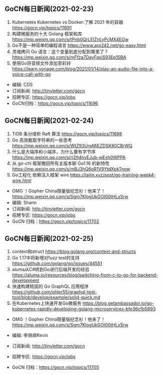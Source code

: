 ## GoCN每日新闻(2021-02-23)

1. Kubernetes Kubernetes vs Docker:了解 2021 年的容器 https://gocn.vip/topics/11691
2. 构建微服务的十大 Golang 框架和库 https://mp.weixin.qq.com/s/tPnb0QrLEIZnLyPcMX4EGw
3. Go不是一种简单的编程语言 https://www.arp242.net/go-easy.html
4. 灵魂拷问 Go 语言：这个变量到底分配到哪里了？ https://mp.weixin.qq.com/s/mFfza7DayFqsiS93Ep15BA
5. 使用Go将音频文件添加至彩铃 https://learn.vonage.com/blog/2021/01/14/play-an-audio-file-into-a-voice-call-with-go

* 编辑: CDS
* 订阅新闻: http://tinyletter.com/gocn
* 招聘专区: https://gocn.vip/jobs 
* GoCN归档：https://gocn.vip/topics/11696

## GoCN每日新闻(2021-02-24)

1. TiDB 条分缕析 Raft 算法 https://gocn.vip/topics/11698
2. Go 高效截取字符串的一些思考 https://mp.weixin.qq.com/s/WtZ93UrpMiEZDSK80CBrWQ
3. 什么是大端序和小端序，为什么要有字节序 https://mp.weixin.qq.com/s/ri2tt4nvEJub-wEsh0WPPA
4. 从 go-chi 框架撤回所有主版本聊 Go1.16 的新特性 https://mp.weixin.qq.com/s/mBJ3hQ6oR1V9YtdXpkTnow
5. Go工程化 依赖注入框架 wire https://lailin.xyz/post/go-training-week4-wire.html

* OMG ！Gopher China限量版纪念衫！他来了！https://mp.weixin.qq.com/s/Sgm7KlogUkGOl00tHLxSrw
* 编辑: Shann
* 订阅新闻: http://tinyletter.com/gocn
* 招聘专区: https://gocn.vip/jobs 
* GoCN 归档：https://gocn.vip/topics/11702

## GoCN每日新闻(2021-02-25)

1. context和struct https://blog.golang.org/context-and-structs 
2. Go 1.17中将新增对fuzz test的支持 https://github.com/golang/go/issues/44551
3. aluma从C#转到Go进行后端开发的经验 https://aluma.io/resources/blog/switching-from-c-to-go-for-backend-development 
4. 快速构建稳固的 Go GraphQL 应用程序 https://github.com/ohler55/graphql-test-tool/blob/develop/example/solid-quick.md
5. 在Kubernetes上快速开发Go微服务 https://blog.getambassador.io/go-kubernetes-rapidly-developing-golang-microservices-bfe36cfb5893

* OMG ！Gopher China限量版纪念衫！他来了！https://mp.weixin.qq.com/s/Sgm7KlogUkGOl00tHLxSrw

* 编辑: 李俱顺Kevin
* 订阅新闻: http://tinyletter.com/gocn
* 招聘专区: https://gocn.vip/jobs
* GoCN 归档：https://gocn.vip/topics/11705
